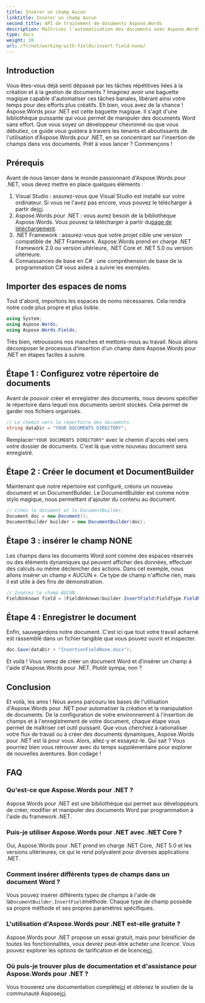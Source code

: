 ```yaml
---
title: Insérer un champ Aucun
linktitle: Insérer un champ Aucun
second_title: API de traitement de documents Aspose.Words
description: Maîtrisez l'automatisation des documents avec Aspose.Words pour .NET. Apprenez à insérer des champs étape par étape et à rationaliser votre flux de travail. Parfait pour les développeurs de tous niveaux.
type: docs
weight: 10
url: /fr/net/working-with-fields/insert-field-none/
---
```

## Introduction

Vous êtes-vous déjà senti dépassé par les tâches répétitives liées à la création et à la gestion de documents ? Imaginez avoir une baguette magique capable d'automatiser ces tâches banales, libérant ainsi votre temps pour des efforts plus créatifs. Eh bien, vous avez de la chance ! Aspose.Words pour .NET est cette baguette magique. Il s'agit d'une bibliothèque puissante qui vous permet de manipuler des documents Word sans effort. Que vous soyez un développeur chevronné ou que vous débutiez, ce guide vous guidera à travers les tenants et aboutissants de l'utilisation d'Aspose.Words pour .NET, en se concentrant sur l'insertion de champs dans vos documents. Prêt à vous lancer ? Commençons !

## Prérequis

Avant de nous lancer dans le monde passionnant d'Aspose.Words pour .NET, vous devez mettre en place quelques éléments :

1.  Visual Studio : assurez-vous que Visual Studio est installé sur votre ordinateur. Si vous ne l'avez pas encore, vous pouvez le télécharger à partir de[ici](https://visualstudio.microsoft.com/downloads/).
2.  Aspose.Words pour .NET : vous aurez besoin de la bibliothèque Aspose.Words. Vous pouvez la télécharger à partir du[page de téléchargement](https://releases.aspose.com/words/net/).
3. .NET Framework : assurez-vous que votre projet cible une version compatible de .NET Framework. Aspose.Words prend en charge .NET Framework 2.0 ou version ultérieure, .NET Core et .NET 5.0 ou version ultérieure.
4. Connaissances de base en C# : une compréhension de base de la programmation C# vous aidera à suivre les exemples.

## Importer des espaces de noms

Tout d'abord, importons les espaces de noms nécessaires. Cela rendra notre code plus propre et plus lisible.

```csharp
using System;
using Aspose.Words;
using Aspose.Words.Fields;
```

Très bien, retroussons nos manches et mettons-nous au travail. Nous allons décomposer le processus d'insertion d'un champ dans Aspose.Words pour .NET en étapes faciles à suivre.

## Étape 1 : Configurez votre répertoire de documents

Avant de pouvoir créer et enregistrer des documents, nous devons spécifier le répertoire dans lequel nos documents seront stockés. Cela permet de garder nos fichiers organisés.

```csharp
// Le chemin vers le répertoire des documents.
string dataDir = "YOUR DOCUMENTS DIRECTORY";
```

 Remplacer`"YOUR DOCUMENTS DIRECTORY"` avec le chemin d'accès réel vers votre dossier de documents. C'est là que votre nouveau document sera enregistré.

## Étape 2 : Créer le document et DocumentBuilder

Maintenant que notre répertoire est configuré, créons un nouveau document et un DocumentBuilder. Le DocumentBuilder est comme notre stylo magique, nous permettant d'ajouter du contenu au document.

```csharp
// Créez le document et le DocumentBuilder.
Document doc = new Document();
DocumentBuilder builder = new DocumentBuilder(doc);
```

## Étape 3 : insérer le champ NONE

Les champs dans les documents Word sont comme des espaces réservés ou des éléments dynamiques qui peuvent afficher des données, effectuer des calculs ou même déclencher des actions. Dans cet exemple, nous allons insérer un champ « AUCUN ». Ce type de champ n'affiche rien, mais il est utile à des fins de démonstration.

```csharp
// Insérez le champ AUCUN.
FieldUnknown field = (FieldUnknown)builder.InsertField(FieldType.FieldNone, false);
```

## Étape 4 : Enregistrer le document

Enfin, sauvegardons notre document. C'est ici que tout votre travail acharné est rassemblé dans un fichier tangible que vous pouvez ouvrir et inspecter.

```csharp
doc.Save(dataDir + "InsertionFieldNone.docx");
```

Et voilà ! Vous venez de créer un document Word et d'insérer un champ à l'aide d'Aspose.Words pour .NET. Plutôt sympa, non ?

## Conclusion

Et voilà, les amis ! Nous avons parcouru les bases de l'utilisation d'Aspose.Words pour .NET pour automatiser la création et la manipulation de documents. De la configuration de votre environnement à l'insertion de champs et à l'enregistrement de votre document, chaque étape vous permet de maîtriser cet outil puissant. Que vous cherchiez à rationaliser votre flux de travail ou à créer des documents dynamiques, Aspose.Words pour .NET est là pour vous. Alors, allez-y et essayez-le. Qui sait ? Vous pourriez bien vous retrouver avec du temps supplémentaire pour explorer de nouvelles aventures. Bon codage !

## FAQ

### Qu'est-ce que Aspose.Words pour .NET ?
Aspose.Words pour .NET est une bibliothèque qui permet aux développeurs de créer, modifier et manipuler des documents Word par programmation à l'aide du framework .NET.

### Puis-je utiliser Aspose.Words pour .NET avec .NET Core ?
Oui, Aspose.Words pour .NET prend en charge .NET Core, .NET 5.0 et les versions ultérieures, ce qui le rend polyvalent pour diverses applications .NET.

### Comment insérer différents types de champs dans un document Word ?
 Vous pouvez insérer différents types de champs à l'aide de la`DocumentBuilder.InsertField`méthode. Chaque type de champ possède sa propre méthode et ses propres paramètres spécifiques.

### L'utilisation d'Aspose.Words pour .NET est-elle gratuite ?
 Aspose.Words pour .NET propose un essai gratuit, mais pour bénéficier de toutes les fonctionnalités, vous devrez peut-être acheter une licence. Vous pouvez explorer les options de tarification et de licence[ici](https://purchase.aspose.com/buy).

### Où puis-je trouver plus de documentation et d'assistance pour Aspose.Words pour .NET ?
 Vous trouverez une documentation complète[ici](https://reference.aspose.com/words/net/) et obtenez le soutien de la communauté Aspose[ici](https://forum.aspose.com/c/words/8).